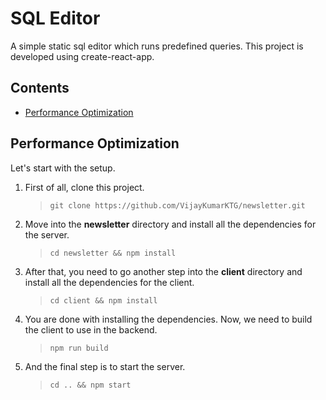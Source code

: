 # SQL Editor

A simple static sql editor which runs predefined queries. This project is developed using create-react-app.
## Contents
  - [Performance Optimization](#performance-optimization)

## Performance Optimization

Let's start with the setup.

1. First of all, clone this project. 
   > `git clone https://github.com/VijayKumarKTG/newsletter.git`

2. Move into the **newsletter** directory and install all the dependencies for the server.
   > `cd newsletter && npm install`

3. After that, you need to go another step into the **client** directory and install all the dependencies for the client.
   > `cd client && npm install`

4. You are done with installing the dependencies. Now, we need to build the client to use in the backend.
   > `npm run build`

5. And the final step is to start the server.
   > `cd .. && npm start`

